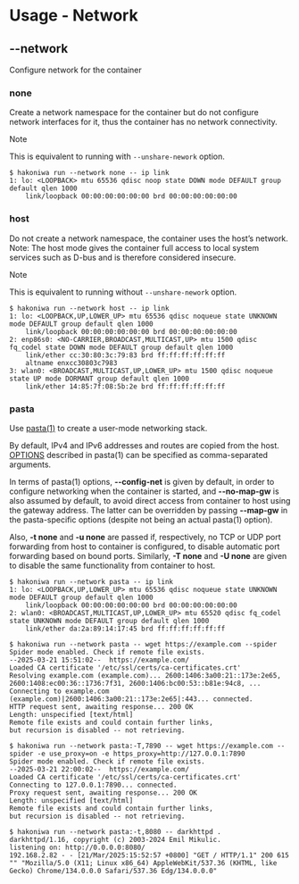 # Usage - Network

## --network

Configure network for the container

### none

Create a network namespace for the container but do not configure network interfaces for
it, thus the container has no network connectivity.

> [!NOTE]
> This is equivalent to running with `--unshare-nework` option.

```console
$ hakoniwa run --network none -- ip link
1: lo: <LOOPBACK> mtu 65536 qdisc noop state DOWN mode DEFAULT group default qlen 1000
    link/loopback 00:00:00:00:00:00 brd 00:00:00:00:00:00

```

### host

Do not create a network namespace, the container uses the host’s network. Note: The host
mode gives the container full access to local system services such as D-bus and is
therefore considered insecure.

> [!NOTE]
> This is equivalent to running without `--unshare-nework` option.

```console,ignore
$ hakoniwa run --network host -- ip link
1: lo: <LOOPBACK,UP,LOWER_UP> mtu 65536 qdisc noqueue state UNKNOWN mode DEFAULT group default qlen 1000
    link/loopback 00:00:00:00:00:00 brd 00:00:00:00:00:00
2: enp86s0: <NO-CARRIER,BROADCAST,MULTICAST,UP> mtu 1500 qdisc fq_codel state DOWN mode DEFAULT group default qlen 1000
    link/ether cc:30:80:3c:79:83 brd ff:ff:ff:ff:ff:ff
    altname enxcc30803c7983
3: wlan0: <BROADCAST,MULTICAST,UP,LOWER_UP> mtu 1500 qdisc noqueue state UP mode DORMANT group default qlen 1000
    link/ether 14:85:7f:08:5b:2e brd ff:ff:ff:ff:ff:ff

```

### pasta

Use [pasta(1)](https://passt.top) to create a user-mode networking stack.

By default, IPv4 and IPv6 addresses and routes are copied from the host.
[OPTIONS](https://passt.top/builds/latest/web/passt.1.html) described in
pasta(1) can be specified as comma-separated arguments.

In terms of pasta(1) options, **--config-net** is given by default, in order to configure
networking when the container is started, and **--no-map-gw** is also assumed by default,
to avoid direct access from container to host using the gateway address. The latter can
be overridden by passing **--map-gw** in the pasta-specific options (despite not being
an actual pasta(1) option).

Also, **-t none** and **-u none** are passed if, respectively, no TCP or UDP port forwarding
from host to container is configured, to disable automatic port forwarding based on bound
ports. Similarly, **-T none** and **-U none** are given to disable the same functionality
from container to host.

```console,ignore
$ hakoniwa run --network pasta -- ip link
1: lo: <LOOPBACK,UP,LOWER_UP> mtu 65536 qdisc noqueue state UNKNOWN mode DEFAULT group default qlen 1000
    link/loopback 00:00:00:00:00:00 brd 00:00:00:00:00:00
2: wlan0: <BROADCAST,MULTICAST,UP,LOWER_UP> mtu 65520 qdisc fq_codel state UNKNOWN mode DEFAULT group default qlen 1000
    link/ether da:2a:89:14:17:45 brd ff:ff:ff:ff:ff:ff

$ hakoniwa run --network pasta -- wget https://example.com --spider
Spider mode enabled. Check if remote file exists.
--2025-03-21 15:51:02--  https://example.com/
Loaded CA certificate '/etc/ssl/certs/ca-certificates.crt'
Resolving example.com (example.com)... 2600:1406:3a00:21::173e:2e65, 2600:1408:ec00:36::1736:7f31, 2600:1406:bc00:53::b81e:94c8, ...
Connecting to example.com (example.com)|2600:1406:3a00:21::173e:2e65|:443... connected.
HTTP request sent, awaiting response... 200 OK
Length: unspecified [text/html]
Remote file exists and could contain further links,
but recursion is disabled -- not retrieving.

$ hakoniwa run --network pasta:-T,7890 -- wget https://example.com --spider -e use_proxy=on -e https_proxy=http://127.0.0.1:7890
Spider mode enabled. Check if remote file exists.
--2025-03-21 22:00:02--  https://example.com/
Loaded CA certificate '/etc/ssl/certs/ca-certificates.crt'
Connecting to 127.0.0.1:7890... connected.
Proxy request sent, awaiting response... 200 OK
Length: unspecified [text/html]
Remote file exists and could contain further links,
but recursion is disabled -- not retrieving.

$ hakoniwa run --network pasta:-t,8080 -- darkhttpd .
darkhttpd/1.16, copyright (c) 2003-2024 Emil Mikulic.
listening on: http://0.0.0.0:8080/
192.168.2.82 - - [21/Mar/2025:15:52:57 +0800] "GET / HTTP/1.1" 200 615 "" "Mozilla/5.0 (X11; Linux x86_64) AppleWebKit/537.36 (KHTML, like Gecko) Chrome/134.0.0.0 Safari/537.36 Edg/134.0.0.0"
```
